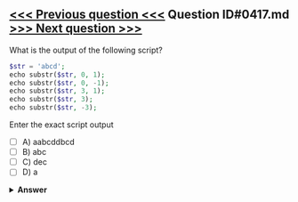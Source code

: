 [<<< Previous question <<<](0416.md)   Question ID#0417.md   [>>> Next question >>>](0418.md)
---

What is the output of the following script?

```php
$str = 'abcd';
echo substr($str, 0, 1);
echo substr($str, 0, -1);
echo substr($str, 3, 1);
echo substr($str, 3);
echo substr($str, -3);
```
Enter the exact script output

- [ ] A) aabcddbcd
- [ ] B) abc
- [ ] C) dec
- [ ] D) a

<details><summary><b>Answer</b></summary>
<p>
  Answer: <strong>A</strong>
</p>
</details>
